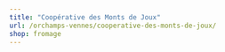 ```yaml
---
title: "Coopérative des Monts de Joux"
url: /orchamps-vennes/cooperative-des-monts-de-joux/
shop: fromage
---
```

